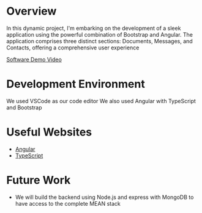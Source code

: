 # Overview

In this dynamic project, I'm embarking on the development of a sleek application using the powerful combination of Bootstrap and Angular. The application comprises three distinct sections: Documents, Messages, and Contacts, offering a comprehensive user experience

[Software Demo Video](https://www.youtube.com/watch?v=WVIiA2J5J1c)

# Development Environment

We used VSCode as our code editor
We also used Angular with TypeScript and Bootstrap

# Useful Websites

- [Angular](https://angular.io/)
- [TypeScript](https://www.typescriptlang.org/)

# Future Work

- We will build the backend using Node.js and express with MongoDB to have access to the complete MEAN stack

